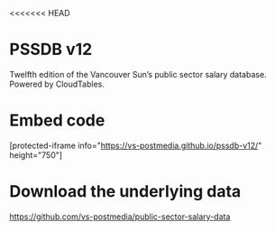 <<<<<<< HEAD
# PSSDB v12
Twelfth edition of the Vancouver Sun’s public sector salary database. Powered by CloudTables.

# Embed code
[protected-iframe info="https://vs-postmedia.github.io/pssdb-v12/" height="750"]

# Download the underlying data
https://github.com/vs-postmedia/public-sector-salary-data
